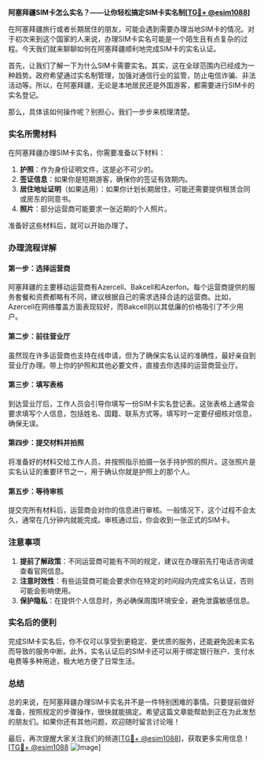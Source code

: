 **阿塞拜疆SIM卡怎么实名？——让你轻松搞定SIM卡实名制[[TG💪+ @esim1088](https://t.me/s/esim1088)]**

在阿塞拜疆旅行或者长期居住的朋友，可能会遇到需要办理当地SIM卡的情况。对于初次来到这个国家的人来说，办理SIM卡实名可能是一个陌生且有点复杂的过程。今天我们就来聊聊如何在阿塞拜疆顺利地完成SIM卡的实名认证。

首先，让我们了解一下为什么SIM卡需要实名。其实，这在全球范围内已经成为一种趋势。政府希望通过实名制管理，加强对通信行业的监管，防止电信诈骗、非法活动等。所以，在阿塞拜疆，无论是本地居民还是外国游客，都需要进行SIM卡的实名登记。

那么，具体该如何操作呢？别担心，我们一步步来梳理清楚。

### 实名所需材料

在阿塞拜疆办理SIM卡实名，你需要准备以下材料：

1. **护照**：作为身份证明文件，这是必不可少的。
2. **签证信息**：如果你是短期游客，确保你的签证有效期内。
3. **居住地址证明**（如果适用）：如果你计划长期居住，可能还需要提供租赁合同或房东的同意书。
4. **照片**：部分运营商可能要求一张近期的个人照片。

准备好这些材料后，就可以开始办理了。

### 办理流程详解

#### 第一步：选择运营商

阿塞拜疆的主要移动运营商有Azercell、Bakcell和Azerfon。每个运营商提供的服务套餐和资费都略有不同，建议根据自己的需求选择合适的运营商。比如，Azercell在网络覆盖方面表现较好，而Bakcell则以其低廉的价格吸引了不少用户。

#### 第二步：前往营业厅

虽然现在许多运营商也支持在线申请，但为了确保实名认证的准确性，最好亲自到营业厅办理。带上你的护照和其他必要文件，直接去你选择的运营商营业厅。

#### 第三步：填写表格

到达营业厅后，工作人员会引导你填写一份SIM卡实名登记表。这张表格上通常会要求填写个人信息，包括姓名、国籍、联系方式等。填写时一定要仔细核对信息，确保无误。

#### 第四步：提交材料并拍照

将准备好的材料交给工作人员，并按照指示拍摄一张手持护照的照片。这张照片是实名认证的重要环节之一，用于确认你就是护照上的那个人。

#### 第五步：等待审核

提交完所有材料后，运营商会对你的信息进行审核。一般情况下，这个过程不会太久，通常在几分钟内就能完成。审核通过后，你会收到一张正式的SIM卡。

### 注意事项

1. **提前了解政策**：不同运营商可能有不同的规定，建议在办理前先打电话咨询或查看官网信息。
2. **注意时效性**：有些运营商可能会要求你在特定的时间段内完成实名认证，否则可能会影响使用。
3. **保护隐私**：在提供个人信息时，务必确保周围环境安全，避免泄露敏感信息。

### 实名后的便利

完成SIM卡实名后，你不仅可以享受到更稳定、更优质的服务，还能避免因未实名而导致的服务中断。此外，实名认证后的SIM卡还可以用于绑定银行账户、支付水电费等多种用途，极大地方便了日常生活。

### 总结

总的来说，在阿塞拜疆办理SIM卡实名并不是一件特别困难的事情。只要提前做好准备，按照规定的步骤操作，很快就能搞定。希望这篇文章能帮助到正在为此发愁的朋友们。如果你还有其他问题，欢迎随时留言讨论哦！

最后，再次提醒大家关注我们的频道[[TG💪+ @esim1088](https://t.me/s/esim1088)]，获取更多实用信息！[[TG💪+ @esim1088](https://t.me/s/esim1088) ![Image](https://i.postimg.cc/4NQfJmqS/Snipaste-2025-05-13-00-14-12.png)]